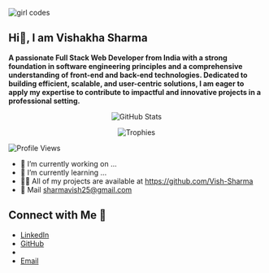 ![girl codes](https://github.com/user-attachments/assets/3efc8d4d-679d-453f-bd9a-f1fb0d4ab98a)


## Hi👋, I am Vishakha Sharma


**A passionate Full Stack Web Developer from India with a strong foundation in software engineering principles and a comprehensive understanding of front-end and back-end technologies. Dedicated to building efficient, scalable, and user-centric solutions, I am eager to apply my expertise to contribute to impactful and innovative projects in a professional setting.**


<div align="center">

  ![GitHub Stats](https://github-readme-stats.vercel.app/api?username=Vish-Sharma&show_icons=true&count_private=true)
  
  

  ![Trophies](https://github-profile-trophy.vercel.app/?username=Vish-Sharma&theme=dracula&column=4)

</div>


![Profile Views](https://komarev.com/ghpvc/?username=Vish-Sharma&color=blue)


- 🔭 I’m currently working on ...
- 🌱 I’m currently learning ...
- 👨‍💻 All of my projects are available at https://github.com/Vish-Sharma
- 💬 Mail sharmavish25@gmail.com

## Connect with Me 🤝

- [LinkedIn](https://www.linkedin.com/in/Vishakha-Sharma/)
- [GitHub](https://github.com/Vish-Sharma)
- <!--[Portfolio](https://YourPortfolioLink.com)-->
- [Email](mailto:sharmavish25@gmail.com)

<!--
**Vish-Sharma07/Vish-Sharma07** is a ✨ _special_ ✨ repository because its `README.md` (this file) appears on your GitHub profile.


- 
- 👯 I’m looking to collaborate on ...
- 🤔 I’m looking for help with ...
- 💬 Ask me about ...
- 📫 How to reach me: ...
- 😄 Pronouns: ...
- ⚡ Fun fact: ...
-->
